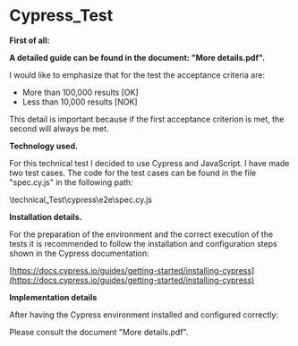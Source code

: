 # Cypress_Test

**First of all:**

**A detailed guide can be found in the document: "More details.pdf".**

I would like to emphasize that for the test the acceptance criteria are:

- More than 100,000 results [OK]
- Less than 10,000 results [NOK]

This detail is important because if the first acceptance criterion is met, the second will always be met.

**Technology used.**

For this technical test I decided to use Cypress and JavaScript. I have made two test cases. The code for the test cases can be found in the file "spec.cy.js" in the following path:

\technical\_Test\cypress\e2e\spec.cy.js

**Installation details.**

For the preparation of the environment and the correct execution of the tests it is recommended to follow the installation and configuration steps shown in the Cypress documentation:

[https://docs.cypress.io/guides/getting-started/installing-cypress](https://docs.cypress.io/guides/getting-started/installing-cypress)

**Implementation details**

After having the Cypress environment installed and configured correctly:

Please consult the document "More details.pdf".
